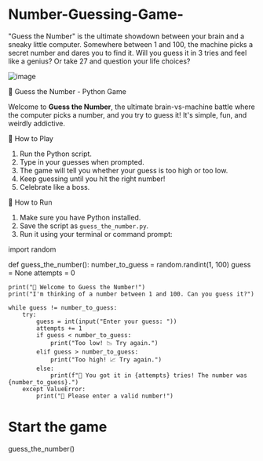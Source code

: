 # Number-Guessing-Game-
"Guess the Number" is the ultimate showdown between your brain and a sneaky little computer. Somewhere between 1 and 100, the machine picks a secret number and dares you to find it. Will you guess it in 3 tries and feel like a genius? Or take 27 and question your life choices?

![image](https://github.com/user-attachments/assets/207df8e8-d9f7-49ff-b9ce-f5565adc63b7)


🎯 Guess the Number - Python Game

Welcome to **Guess the Number**, the ultimate brain-vs-machine battle where the computer picks a number, and you try to guess it! It's simple, fun, and weirdly addictive.

🧠 How to Play

1. Run the Python script.
2. Type in your guesses when prompted.
3. The game will tell you whether your guess is too high or too low.
4. Keep guessing until you hit the right number!
5. Celebrate like a boss. 

🚀 How to Run

1. Make sure you have Python installed.
2. Save the script as `guess_the_number.py`.
3. Run it using your terminal or command prompt:

import random

def guess_the_number():
    number_to_guess = random.randint(1, 100)
    guess = None
    attempts = 0

    print("🎯 Welcome to Guess the Number!")
    print("I'm thinking of a number between 1 and 100. Can you guess it?")

    while guess != number_to_guess:
        try:
            guess = int(input("Enter your guess: "))
            attempts += 1
            if guess < number_to_guess:
                print("Too low! 📉 Try again.")
            elif guess > number_to_guess:
                print("Too high! 📈 Try again.")
            else:
                print(f"🎉 You got it in {attempts} tries! The number was {number_to_guess}.")
        except ValueError:  
            print("🚫 Please enter a valid number!")

# Start the game
guess_the_number()
